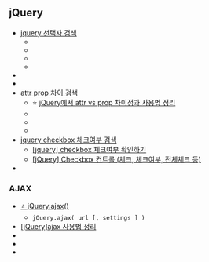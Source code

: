 ## jQuery
- [jquery 선택자 검색](https://www.google.com/search?q=jquery+%EC%84%A0%ED%83%9D%EC%9E%90&oq=jquery+%EC%84%A0%ED%83%9D%EC%9E%90&gs_lcrp=EgZjaHJvbWUyCQgAEEUYORiABDIHCAEQABiABDIHCAIQABiABDIHCAMQABiABDIHCAQQABiABDIHCAUQABiABDIHCAYQABiABDIHCAcQABiABDIHCAgQABiABDIHCAkQABiABNIBCDMyOTlqMGo3qAIAsAIA&sourceid=chrome&ie=UTF-8)
  - []()
  - []()
  - []()
  - []()
- []()
- []()
- [attr prop 차이 검색](https://www.google.com/search?q=attr+prop+%EC%B0%A8%EC%9D%B4&oq=attr+vs+prop&gs_lcrp=EgZjaHJvbWUqCggDEAAYgAQYogQyBggAEEUYOTIJCAEQABgTGIAEMggIAhAAGBMYHjIKCAMQABiABBiiBDIKCAQQABiABBiiBDIHCAUQABjvBTIKCAYQABiiBBiJBTIKCAcQABgFGBMYHjIKCAgQABgFGBMYHjIKCAkQABgFGBMYHtIBCDM5NTdqMGo3qAIAsAIA&sourceid=chrome&ie=UTF-8)
  - ⭐ [jQuery에서 attr vs prop 차이점과 사용법 정리](https://tjdqlscjswp.tistory.com/77)
  - []()
  - []()
  - []()
- [jquery checkbox 체크여부 검색](https://www.google.com/search?q=jquery+checkbox+%EC%B2%B4%ED%81%AC%EC%97%AC%EB%B6%80&oq=jquery+ch&gs_lcrp=EgZjaHJvbWUqBwgBEAAYgAQyBggAEEUYOTIHCAEQABiABDIHCAIQABiABDIHCAMQABiABDIHCAQQABiABDIHCAUQABiABDIHCAYQABiABDIGCAcQRRg80gEINjg2MGowajeoAgCwAgA&sourceid=chrome&ie=UTF-8)
  - [[jquery] checkbox 체크여부 확인하기](https://bsssss.tistory.com/688)
  - [[jQuery] Checkbox 컨트롤 (체크, 체크여부, 전체체크 등)](https://ming9mon.tistory.com/149)
- []()

### AJAX
- [⭐ jQuery.ajax()](https://api.jquery.com/jQuery.ajax/#jQuery-ajax-url-settings)
  - ```jQuery.ajax( url [, settings ] )```
- [[jQuery]ajax 사용법 정리](https://m.blog.naver.com/hj_kim97/222881703185)
- []()
- []()
- []()
